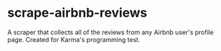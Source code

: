 # scrape-airbnb-reviews
A scraper that collects all of the reviews from any Airbnb user's profile page. Created for Karma's programming test.

